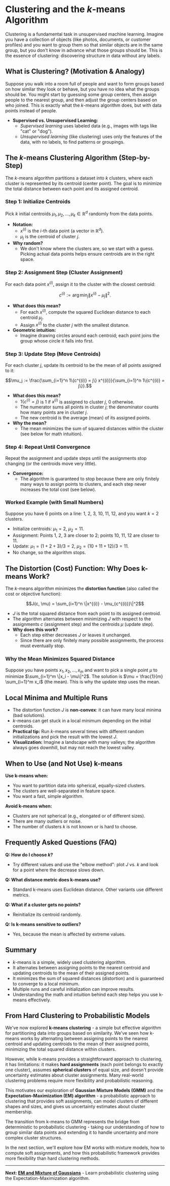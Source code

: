 # Clustering and the $`k`$-means Algorithm

Clustering is a fundamental task in unsupervised machine learning. Imagine you have a collection of objects (like photos, documents, or customer profiles) and you want to group them so that similar objects are in the same group, but you don't know in advance what those groups should be. This is the essence of clustering: discovering structure in data without any labels.

## What is Clustering? (Motivation & Analogy)

Suppose you walk into a room full of people and want to form groups based on how similar they look or behave, but you have no idea what the groups should be. You might start by guessing some group centers, then assign people to the nearest group, and then adjust the group centers based on who joined. This is exactly what the $`k`$-means algorithm does, but with data points instead of people.

- **Supervised vs. Unsupervised Learning:**
  - *Supervised learning* uses labeled data (e.g., images with tags like "cat" or "dog").
  - *Unsupervised learning* (like clustering) uses only the features of the data, with no labels, to find patterns or groupings.

## The $`k`$-means Clustering Algorithm (Step-by-Step)

The $`k`$-means algorithm partitions a dataset into $`k`$ clusters, where each cluster is represented by its centroid (center point). The goal is to minimize the total distance between each point and its assigned centroid.

### Step 1: Initialize Centroids

Pick $`k`$ initial centroids $`\mu_1, \mu_2, \ldots, \mu_k \in \mathbb{R}^d`$ randomly from the data points.
- **Notation:**
  - $`x^{(i)}`$ is the $`i`$-th data point (a vector in $`\mathbb{R}^d`$).
  - $`\mu_j`$ is the centroid of cluster $`j`$.
- **Why random?**
  - We don't know where the clusters are, so we start with a guess. Picking actual data points helps ensure centroids are in the right space.

### Step 2: Assignment Step (Cluster Assignment)

For each data point $`x^{(i)}`$, assign it to the cluster with the closest centroid:

```math
c^{(i)} := \arg\min_j \|x^{(i)} - \mu_j\|^2.
```
- **What does this mean?**
  - For each $`x^{(i)}`$, compute the squared Euclidean distance to each centroid $`\mu_j`$.
  - Assign $`x^{(i)}`$ to the cluster $`j`$ with the smallest distance.
- **Geometric intuition:**
  - Imagine drawing circles around each centroid; each point joins the group whose circle it falls into first.

### Step 3: Update Step (Move Centroids)

For each cluster $`j`$, update its centroid to be the mean of all points assigned to it:

```math
\mu_j := \frac{\sum_{i=1}^n 1\{c^{(i)} = j\} x^{(i)}}{\sum_{i=1}^n 1\{c^{(i)} = j\}}.
```
- **What does this mean?**
  - $`1\{c^{(i)} = j\}`$ is 1 if $`x^{(i)}`$ is assigned to cluster $`j`$, 0 otherwise.
  - The numerator sums all points in cluster $`j`$; the denominator counts how many points are in cluster $`j`$.
  - The new centroid is the average (mean) of its assigned points.
- **Why the mean?**
  - The mean minimizes the sum of squared distances within the cluster (see below for math intuition).

### Step 4: Repeat Until Convergence

Repeat the assignment and update steps until the assignments stop changing (or the centroids move very little).
- **Convergence:**
  - The algorithm is guaranteed to stop because there are only finitely many ways to assign points to clusters, and each step never increases the total cost (see below).

### Worked Example (with Small Numbers)

Suppose you have 6 points on a line: 1, 2, 3, 10, 11, 12, and you want $`k=2`$ clusters.
- Initialize centroids: $`\mu_1 = 2`$, $`\mu_2 = 11`$.
- Assignment: Points 1, 2, 3 are closer to 2; points 10, 11, 12 are closer to 11.
- Update: $`\mu_1 = (1+2+3)/3 = 2`$, $`\mu_2 = (10+11+12)/3 = 11`$.
- No change, so the algorithm stops.

## The Distortion (Cost) Function: Why Does k-means Work?

The $`k`$-means algorithm minimizes the **distortion function** (also called the cost or objective function):

```math
J(c, \mu) = \sum_{i=1}^n \|x^{(i)} - \mu_{c^{(i)}}\|^2
```
- $`J`$ is the total squared distance from each point to its assigned centroid.
- The algorithm alternates between minimizing $`J`$ with respect to the assignments $`c`$ (assignment step) and the centroids $`\mu`$ (update step).
- **Why does this work?**
  - Each step either decreases $`J`$ or leaves it unchanged.
  - Since there are only finitely many possible assignments, the process must eventually stop.

### Why the Mean Minimizes Squared Distance

Suppose you have points $`x_1, x_2, ..., x_m`$ and want to pick a single point $`\mu`$ to minimize $`\sum_{i=1}^m \|x_i - \mu\|^2`$. The solution is $`\mu = \frac{1}{m} \sum_{i=1}^m x_i`$ (the mean). This is why the update step uses the mean.

## Local Minima and Multiple Runs

- The distortion function $`J`$ is **non-convex**: it can have many local minima (bad solutions).
- $`k`$-means can get stuck in a local minimum depending on the initial centroids.
- **Practical tip:** Run $`k`$-means several times with different random initializations and pick the result with the lowest $`J`$.
- **Visualization:** Imagine a landscape with many valleys; the algorithm always goes downhill, but may not reach the lowest valley.

## When to Use (and Not Use) k-means

**Use k-means when:**
- You want to partition data into spherical, equally-sized clusters.
- The clusters are well-separated in feature space.
- You want a fast, simple algorithm.

**Avoid k-means when:**
- Clusters are not spherical (e.g., elongated or of different sizes).
- There are many outliers or noise.
- The number of clusters $`k`$ is not known or is hard to choose.

## Frequently Asked Questions (FAQ)

**Q: How do I choose $`k`$?**
- Try different values and use the "elbow method": plot $`J`$ vs. $`k`$ and look for a point where the decrease slows down.

**Q: What distance metric does k-means use?**
- Standard k-means uses Euclidean distance. Other variants use different metrics.

**Q: What if a cluster gets no points?**
- Reinitialize its centroid randomly.

**Q: Is k-means sensitive to outliers?**
- Yes, because the mean is affected by extreme values.

## Summary

- $`k`$-means is a simple, widely used clustering algorithm.
- It alternates between assigning points to the nearest centroid and updating centroids to the mean of their assigned points.
- It minimizes the sum of squared distances (distortion) and is guaranteed to converge to a local minimum.
- Multiple runs and careful initialization can improve results.
- Understanding the math and intuition behind each step helps you use k-means effectively.

## From Hard Clustering to Probabilistic Models

We've now explored **k-means clustering** - a simple but effective algorithm for partitioning data into groups based on similarity. We've seen how k-means works by alternating between assigning points to the nearest centroid and updating centroids to the mean of their assigned points, minimizing the total squared distance within clusters.

However, while k-means provides a straightforward approach to clustering, it has limitations: it makes **hard assignments** (each point belongs to exactly one cluster), assumes **spherical clusters** of equal size, and doesn't provide uncertainty estimates about cluster assignments. Many real-world clustering problems require more flexibility and probabilistic reasoning.

This motivates our exploration of **Gaussian Mixture Models (GMM)** and the **Expectation-Maximization (EM) algorithm** - a probabilistic approach to clustering that provides soft assignments, can model clusters of different shapes and sizes, and gives us uncertainty estimates about cluster membership.

The transition from k-means to GMM represents the bridge from deterministic to probabilistic clustering - taking our understanding of how to group similar data points and extending it to handle uncertainty and more complex cluster structures.

In the next section, we'll explore how EM works with mixture models, how to compute soft assignments, and how this probabilistic framework provides more flexibility than hard clustering methods.

---

**Next: [EM and Mixture of Gaussians](02_em_mixture_of_gaussians.md)** - Learn probabilistic clustering using the Expectation-Maximization algorithm.

